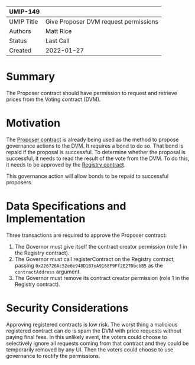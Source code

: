 | UMIP-149            |                                                    |
| ------------------- | -------------------------------------------------- |
| UMIP Title          | Give Proposer DVM request permissions              |
| Authors             | Matt Rice                                          |
| Status              | Last Call                                          |
| Created             | 2022-01-27                                         |

# Summary 

The Proposer contract should have permission to request and retrieve prices from the Voting contract (DVM).

# Motivation

The [Proposer contract](https://etherscan.io/address/0x226726Ac52e6e948D1B7eA9168F9Ff2E27DbcbB5) is already being used
as the method to propose governance actions to the DVM. It requires a bond to do so. That bond is repaid if the
proposal is successful. To determine whether the proposal is successful, it needs to read the result of the vote from
the DVM. To do this, it needs to be approved by the
[Registry contract](https://etherscan.io/address/0x3e532e6222afe9Bcf02DCB87216802c75D5113aE).

This governance action will allow bonds to be repaid to successful proposers.

# Data Specifications and Implementation

Three transactions are required to approve the Proposer contract:

1. The Governor must give itself the contract creator permission (role 1 in the Registry contract).
2. The Governor must call registerContract on the Registry contract, passing
`0x226726Ac52e6e948D1B7eA9168F9Ff2E27DbcbB5` as the `contractAddress` argument.
3. The Governor must remove its contract creator permission (role 1 in the Registry contract).

# Security Considerations

Approving registered contracts is low risk. The worst thing a malicious registered contract can do is spam the DVM with
price requests without paying final fees. In this unlikely event, the voters could choose to selectively ignore all
requests coming from that contract and they could be temporarily removed by any UI. Then the voters could choose to use
governance to rectify the permissions.
